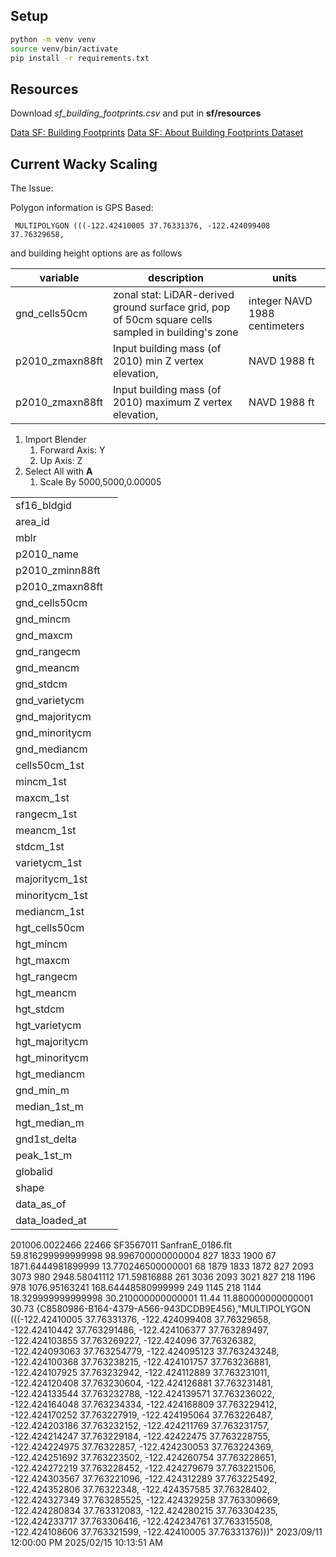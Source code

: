 

## Setup

```bash
python -m venv venv
source venv/bin/activate
pip install -r requirements.txt
```

## Resources

Download *sf_building_footprints.csv* and put in **sf/resources**

[Data SF: Building Footprints](https://data.sfgov.org/Geographic-Locations-and-Boundaries/Building-Footprints/ynuv-fyni/data)
[Data SF: About Building Footprints Dataset](https://data.sfgov.org/Geographic-Locations-and-Boundaries/Building-Footprints/ynuv-fyni/about_data)


## Current Wacky Scaling

The Issue: 

Polygon information is GPS Based: 

```
 MULTIPOLYGON (((-122.42410005 37.76331376, -122.424099408 37.76329658,
```
and building height options are as follows

| variable        | description                                                                                        | units                         |
| --------------- | -------------------------------------------------------------------------------------------------- | ----------------------------- |
| gnd_cells50cm   | zonal stat: LiDAR-derived ground surface grid, pop of 50cm square cells sampled in building's zone | integer NAVD 1988 centimeters |
| p2010_zmaxn88ft | Input building mass (of 2010) min Z vertex elevation,                                              | NAVD 1988 ft                  |
| p2010_zmaxn88ft | Input building mass (of 2010) maximum Z vertex elevation,                                          | NAVD 1988 ft                  |


1. Import Blender
   1. Forward Axis: Y
   2. Up Axis: Z
2. Select All with **A**
   1. Scale By 5000,5000,0.00005



|                 |     |
| --------------- | --- |
| sf16_bldgid     |
| area_id         |
| mblr            |
| p2010_name      |
| p2010_zminn88ft |
| p2010_zmaxn88ft |
| gnd_cells50cm   |
| gnd_mincm       |
| gnd_maxcm       |
| gnd_rangecm     |
| gnd_meancm      |
| gnd_stdcm       |
| gnd_varietycm   |
| gnd_majoritycm  |
| gnd_minoritycm  |
| gnd_mediancm    |
| cells50cm_1st   |
| mincm_1st       |
| maxcm_1st       |
| rangecm_1st     |
| meancm_1st      |
| stdcm_1st       |
| varietycm_1st   |
| majoritycm_1st  |
| minoritycm_1st  |
| mediancm_1st    |
| hgt_cells50cm   |
| hgt_mincm       |
| hgt_maxcm       |
| hgt_rangecm     |
| hgt_meancm      |
| hgt_stdcm       |
| hgt_varietycm   |
| hgt_majoritycm  |
| hgt_minoritycm  |
| hgt_mediancm    |
| gnd_min_m       |
| median_1st_m    |
| hgt_median_m    |
| gnd1st_delta    |
| peak_1st_m      |
| globalid        |
| shape           |
| data_as_of      |
| data_loaded_at  |
201006.0022466
22466
SF3567011
SanfranE_0186.flt
59.816299999999998
98.996700000000004
827
1833
1900
67
1871.6444981899999
13.770246500000001
68
1879
1833
1872
827
2093
3073
980
2948.58041112
171.59816888
261
3036
2093
3021
827
218
1196
978
1076.95163241
168.64448580999999
249
1145
218
1144
18.329999999999998
30.210000000000001
11.44
11.880000000000001
30.73
{C8580986-B164-4379-A566-943DCDB9E456},"MULTIPOLYGON (((-122.42410005 37.76331376, -122.424099408 37.76329658, -122.42410442 37.763291486, -122.424106377 37.763289497, -122.424103855 37.763269227, -122.424096 37.76326382, -122.424093063 37.763254779, -122.424095123 37.763243248, -122.424100368 37.763238215, -122.424101757 37.763236881, -122.424107925 37.763232942, -122.424112889 37.763231011, -122.424120408 37.763230604, -122.424126881 37.763231481, -122.424133544 37.763232788, -122.424139571 37.763236022, -122.424164048 37.763234334, -122.424168809 37.763229412, -122.424170252 37.763227919, -122.424195064 37.763226487, -122.424203186 37.763232152, -122.424211769 37.763231757, -122.424214247 37.763229184, -122.42422475 37.763228755, -122.424224975 37.76322857, -122.424230053 37.763224369, -122.424251692 37.763223502, -122.424260754 37.763228651, -122.424272219 37.763228452, -122.424279679 37.763221506, -122.424303567 37.763221096, -122.424312289 37.763225492, -122.424352806 37.76322348, -122.424357585 37.76328402, -122.424327349 37.763285525, -122.424329258 37.763309669, -122.424280834 37.763312083, -122.424280215 37.763304235, -122.424233717 37.763306416, -122.424234761 37.763315508, -122.424108606 37.763321599, -122.42410005 37.76331376)))"
2023/09/11 12:00:00 PM
2025/02/15 10:13:51 AM